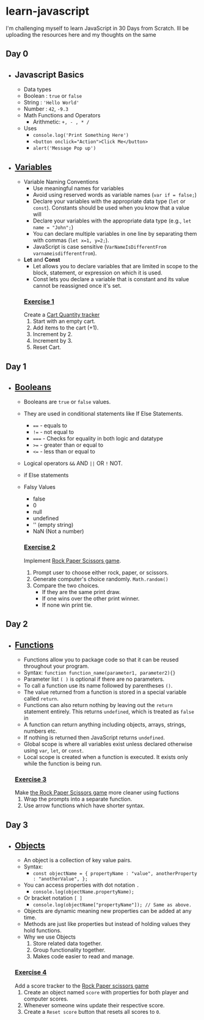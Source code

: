 # learn-javascript
I'm challenging myself to learn JavaScript in 30 Days from Scratch. Ill be uploading the resources here and my thoughts on the same
## Day 0
- ## Javascript Basics
     - Data types
     - Boolean   : `true` or `false`
     - String    : `'Hello World'`
     - Number    : `42`, `-9.3`
     - Math Functions and Operators
          - Arithmetic: `+, - , * /`
     - Uses
        - `console.log('Print Something Here')`
        - `<button onclick="Action">Click Me</button>`
        - `alert('Message Pop up')`

 - ## [Variables](1-variables.html)
   - Variable Naming Conventions
        - Use meaningful names for variables
        - Avoid using reserved words as variable names (`var if = false;`)
        - Declare your variables with the appropriate data type (`let` or `const`). Constants should be used when you know that a value will
        - Declare your variables with the appropriate data type (e.g., `let name = "John";`)
        - You can declare multiple variables in one line by separating them with commas (`let x=1, y=2;`).
        - JavaScript is case sensitive (`VarNameIsDifferentFrom varnameisdifferentfrom`).
    - **Let** and **Const**
        - Let allows you to declare variables that are limited in scope to the block, statement, or expression on which it is used.
        - Const lets you declare a variable that is constant and its value cannot be reassigned once it's set.
        ### [Exercise 1](1-cart.html)
        Create a [Cart Quantity tracker](https://supersimple.dev/projects/variables/)
        1. Start with an empty cart.
        2. Add items to the cart (+1).
        3. Increment by 2.
        4. Increment by 3.
        5. Reset Cart.
## Day 1
- ## [Booleans](2-booleans.html)
   - Booleans are `true` or  `false` values.
   - They are used in conditional statements like If Else Statements.
     - `==` - equals to
     - `!=` - not equal to
     - `===` - Checks for equality in both logic and datatype
     - `>=` - greater than or equal to
     - `<=` - less than or equal to
   - Logical operators `&&` AND `||` OR `!` NOT.
   - if Else statements
   - Falsy Values
     - false
     - 0
     - null
     - undefined
     - '' (empty string)
     - NaN (Not a number)
     
     ### [Exercise 2](2-rock-paper-scissors.html)
     Implement [Rock Paper Scissors game](https://supersimple.dev/projects/rock-paper-scissors/).
     1. Prompt user to choose either rock, paper, or scissors.
     2. Generate computer's choice randomly. `Math.random()`
     3. Compare the two choices.
        - If they are the same print draw.
        - If one wins over the other print winner.
        - If none win print tie.
## Day 2
- ## [Functions](03-functions.html)
     - Functions allow you to package code so that it can be reused throughout your program.
     - Syntax: `function function_name(parameter1, parameter2){}`
     - Parameter list `( )` is optional if there are no parameters.
     - To call a function use its name followed by parentheses `()`.
     - The value returned from a function is stored in a special variable called `return`.
     - Functions can also return nothing by leaving out the `return` statement entirely. This returns `undefined`, which is treated as `false` in
     - A function can return anything including objects, arrays, strings, numbers etc.
     - If nothing is returned then JavaScript returns `undefined`.
     - Global scope is where all variables exist unless declared otherwise using `var`, `let`, or `const`.
     - Local scope is created when a function is executed. It exists only while the function is being run.
     ### [Exercise 3](03-rock-paper-scissors.html)
     Make [the Rock Paper Scissors game](02-rock-paper-scissors.html) more cleaner using fuctions
     1. Wrap the prompts into a separate function.
     2. Use arrow functions which have shorter syntax.
## Day 3
 - ## [Objects](04-objects.html)
     - An object is a collection of key value pairs.
     - Syntax:
          -  `const objectName = {
               propertyName : "value",
               anotherProperty : "anotherValue",
               };`
     - You can access properties with dot notation `.`
          - `console.log(objectName.propertyName);`
     - Or bracket notation `[ ]`
          - `console.log(objectName["propertyName"]); // Same as above.`
     - Objects are dynamic meaning new properties can be added at any time.
     - Methods are just like properties but instead of holding values they hold functions.
     - Why we use Objects
          1. Store related data together.
          2. Group functionality together.
          3. Makes code easier to read and manage.
     ### [Exercise 4](04-rock-paper-scissors.html)
     Add a score tracker to the [Rock Paper scissors game](03-rock-paper-scissors.html)
     1. Create an object named `score` with properties for both player and computer scores.
     2. Whenever someone wins update their respective score.
     3. Create a `Reset score` button that resets all scores to `0`.
